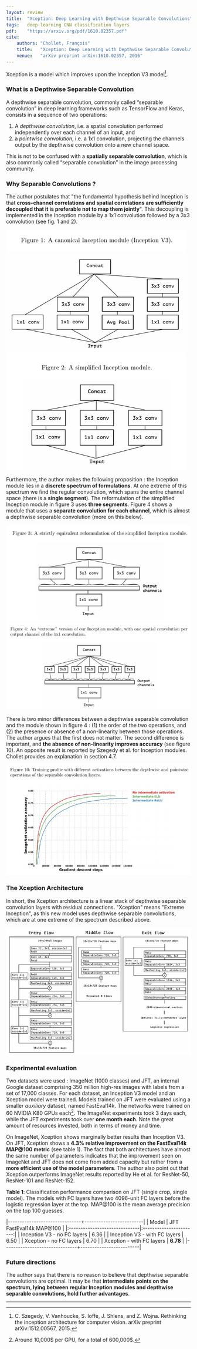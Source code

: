 ```yaml
---
layout: review
title:  "Xception: Deep Learning with Depthwise Separable Convolutions"
tags:   deep-learning CNN classification layers
pdf:    "https://arxiv.org/pdf/1610.02357.pdf"
cite:
    authors: "Chollet, François"
    title:   "Xception: Deep Learning with Depthwise Separable Convolutions"
    venue:   "arXiv preprint arXiv:1610.02357, 2016"
---
```


Xception is a model which improves upon the Inception V3 model[^1]. 

### What is a Depthwise Separable Convolution

A depthwise separable convolution, commonly called “separable convolution” in deep learning frameworks such as TensorFlow and Keras, consists in a sequence of two operations:

1. A _depthwise convolution_, i.e. a spatial convolution performed independently over each channel of an input, and
2. a _pointwise convolution_, i.e. a 1x1 convolution, projecting the channels output by the depthwise convolution onto a new channel space.

This is not to be confused with a **spatially separable convolution**, which is also commonly called “separable convolution” in the image processing community.

### Why Separable Convolutions ?

The author postulates that "the fundamental hypothesis behind Inception is that **cross-channel correlations and spatial correlations are sufficiently decoupled that it is preferable not to map them jointly**". This decoupling is implemented in the Inception module by a 1x1 convolution followed by a 3x3 convolution (see fig. 1 and 2).

![Figure 1 and 2](/article/images/xception/fig1-2.jpg)

Furthermore, the author makes the following proposition : the Inception module lies in a **discrete spectrum of formulations**. At one extreme of this spectrum we find the regular convolution, which spans the entire channel space (there is a **single segment**). The reformulation of the simplified Inception module in figure 3 uses **three segments**. Figure 4 shows a module that uses a **separate convolution for each channel**, which is almost a depthwise separable convolution (more on this below).

![Figure 3](/article/images/xception/fig3.jpg)
![Figure 4](/article/images/xception/fig4.jpg)

There is two minor differences between a depthwise separable convolution and the module shown in figure 4 : (1) the order of the two operations, and (2) the presence or absence of a non-linearity between those operations. The author argues that the first does not matter. The second difference is important, and **the absence of non-linearity improves accuracy** (see figure 10). An opposite result is reported by Szegedy et al. for Inception modules. Chollet provides an explanation in section 4.7.

![Figure 10](/article/images/xception/fig10.jpg)

### The Xception Architecture

In short, the Xception architecture is a linear stack of depthwise separable convolution layers with residual connections. "Xception" means "Extreme Inception", as this new model uses depthwise separable convolutions, which are at one extreme of the spectrum described above.

![Xception architecture](/article/images/xception/architecture.jpg)

### Experimental evaluation

Two datasets were used : ImageNet (1000 classes) and JFT, an internal Google dataset comprising 350 million high-res images with labels from a set of 17,000 classes. For each dataset, an Inception V3 model and an Xception model were trained. Models trained on JFT were evaluated using a smaller _auxiliary_ dataset, named FastEval14k. The networks were trained on 60 NVIDIA K80 GPUs each[^2]. The ImageNet experiments took 3 days each, while the JFT experiments took over **one month each**. Note the great amount of resources invested, both in terms of money and time.

On ImageNet, Xception shows marginally better results than Inception V3. On JFT, Xception shows a **4.3% relative improvement on the FastEval14k MAP@100 metric** (see table 1). The fact that both architectures have almost the same number of parameters indicates that the improvement seen on ImageNet and JFT does not come from added capacity but rather from a **more efficient use of the model parameters**. The author also point out that Xception outperforms ImageNet results reported by He et al. for ResNet-50, ResNet-101 and ResNet-152.

**Table 1**: Classification performance comparison on JFT (single crop, single model). The models with FC layers have two 4096-unit FC layers before the logistic regression layer at the top. MAP@100 is the mean average precision on the top 100 guesses.

|-------------------------------+-------------------------|
| Model                         | JFT FastEval14k MAP@100 |
|:------------------------------|:-----------------------:|
| Inception V3 - no FC layers   | 6.36                    |
| Inception V3 - with FC layers | 6.50                    |
| Xception - no FC layers       | 6.70                    |
| Xception - with FC layers     | **6.78**                |
|-------------------------------+-------------------------|

<p><!-- spacing --></p>

### Future directions

The author says that there is no reason to believe that depthwise separable convolutions are optimal. It may be that **intermediate points on the spectrum, lying between regular Inception modules and depthwise separable convolutions, hold further advantages**.

-----

[^1]: C. Szegedy, V. Vanhoucke, S. Ioffe, J. Shlens, and Z. Wojna. Rethinking the inception architecture for computer vision. arXiv preprint arXiv:1512.00567, 2015.

[^2]: Around 10,000$ per GPU, for a total of 600,000$.